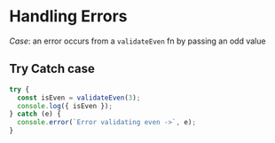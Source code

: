 # Handling Errors

_Case_: an error occurs from a `validateEven` fn by passing an odd value

## Try Catch case

```js
try {
  const isEven = validateEven(3);
  console.log({ isEven });
} catch (e) {
  console.error(`Error validating even ->`, e);
}
```
